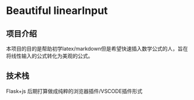 # Beautiful linearInput
## 项目介绍
本项目的目的是帮助初学latex/markdown但是希望快速插入数学公式的人，旨在将线性输入的公式转化为美观的公式。

## 技术栈
Flask+js
后期打算做成纯粹的浏览器插件/VSCODE插件形式
